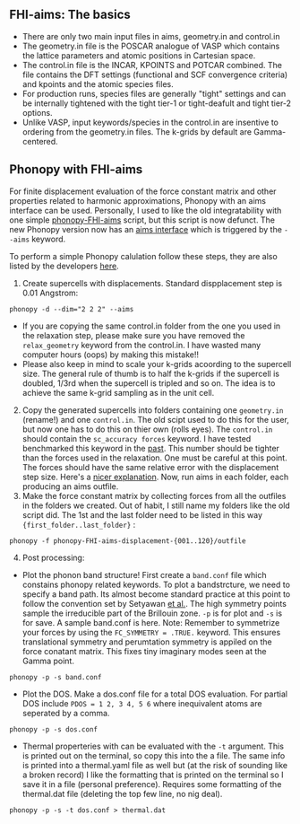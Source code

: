 ## FHI-aims: The basics

- There are only two main input files in aims, geometry.in and control.in
- The geometry.in file is the POSCAR analogue of VASP which contains the lattice parameters and atomic positions in Cartesian space. 
- The control.in file is the INCAR, KPOINTS and POTCAR combined. The file contains the DFT settings (functional and SCF convergence criteria) and kpoints and the atomic species files. 
- For production runs, species files are generally "tight" settings and can be internally tightened with the tight tier-1 or tight-deafult and tight tier-2 options. 
- Unlike VASP, input keywords/species in the control.in are insentive to ordering from the geometry.in files. The k-grids by default are Gamma-centered. 

## Phonopy with FHI-aims
For finite displacement evaluation of the force constant matrix and other properties related to harmonic approximations, Phonopy with an aims interface can be used. Personally, I used to like the old integratability with one simple [phonopy-FHI-aims](https://th.fhi-berlin.mpg.de/sitesub/meetings/DFT-workshop-2016/uploads/Meeting/Tutorial_6_2016.pdf) script, but this script is now defunct. The new Phonopy version now has an [aims interface](https://phonopy.github.io/phonopy/interfaces.html) which is triggered by the `--aims` keyword. 

To perform a simple Phonopy calulation follow these steps, they are also listed by the developers [here](https://github.com/phonopy/phonopy/blob/develop/example/diamond-FHI-aims/README.md).

1. Create supercells with displacements. Standard dispplacement step is 0.01 Angstrom:
```
phonopy -d --dim="2 2 2" --aims
```
- If you are copying the same control.in folder from the one you used in the relaxation step, please make sure you have removed the `relax_geometry` keyword from the control.in. I have wasted many computer hours (oops) by making this mistake!!
- Please also keep in mind to scale your k-grids acoording to the supercell size. The general rule of thumb is to half the k-grids if the supercell is doubled, 1/3rd when the supercell is tripled and so on. The idea is to achieve the same k-grid sampling as in the unit cell. 
2. Copy the generated supercells into folders containing one `geometry.in` (rename!) and one `control.in`. The old scipt used to do this for the user, but now one has to do this on thier own (rolls eyes). The `control.in` should contain the `sc_accuracy forces` keyword. I have tested benchmarked this keyword in the [past](https://aip.scitation.org/doi/full/10.1063/5.0041717). This number should be tighter than the forces used in the relaxation. One must be careful at this point. The forces should have the same relative error with the displacement step size. Here's a [nicer explanation](https://www.tcm.phy.cam.ac.uk/castep/Phonons_Guide/Castep_Phononsch2.html). Now, run aims in each folder, each producing an aims outfile. 
3. Make the force constant matrix by collecting forces from all the outfiles in the folders we created. Out of habit, I still name my folders like the old script did. The 1st and the last folder need to be listed in this way `{first_folder..last_folder}` : 
```
phonopy -f phonopy-FHI-aims-displacement-{001..120}/outfile
```
4. Post processing:
- Plot the phonon band structure! First create a `band.conf` file which constains phonopy related keywords. To plot a bandstrcture, we need to specify a band path. Its almost become standard practice at this point to follow the convention set by Setyawan [et al.](https://doi.org/10.1016/j.commatsci.2010.05.010).  The high symmetry points sample the irreducible part of the Brillouin zone. `-p` is for plot and `-s` is for save. A sample band.conf is here. Note: Remember to symmetrize your forces by using the `FC_SYMMETRY = .TRUE.` keyword. This ensures translational symmetry and perumtation symmetry is appiled on the force conatant matrix. This fixes tiny imaginary modes seen at the Gamma point. 
```
phonopy -p -s band.conf
```
- Plot the DOS. Make a dos.conf file for a total DOS evaluation. For partial DOS include `PDOS = 1 2, 3 4, 5 6` where inequivalent atoms are seperated by a comma. 
```
phonopy -p -s dos.conf
```
- Thermal properteries with can be evaluated with the  `-t` argument. This is printed out on the terminal, so copy this into the a file. The same info is printed into a thermal.yaml file as well but (at the risk of sounding like a broken record) I like the formatting that is printed on the terminal so I save it in a file (personal preference).  Requires some formatting of the thermal.dat file (deleting the top few line, no nig deal). 
```
phonopy -p -s -t dos.conf > thermal.dat 
```
